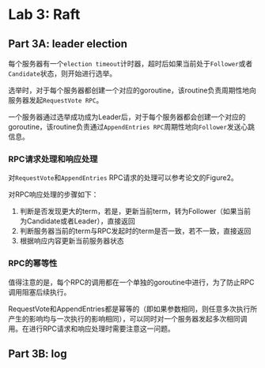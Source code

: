 # Lab 3: Raft
## Part 3A: leader election
每个服务器有一个`election timeout`计时器，超时后如果当前处于`Follower`或者`Candidate`状态，则开始进行选举。

选举时，对于每个服务器都创建一个对应的goroutine，该routine负责周期性地向服务器发起`RequestVote RPC`。

一个服务器通过选举成功成为Leader后，对于每个服务器都会创建一个对应的goroutine，该routine负责通过`AppendEntries RPC`周期性地向`Follower`发送心跳信息。

### RPC请求处理和响应处理
对`RequestVote`和`AppendEntries` RPC请求的处理可以参考论文的Figure2。

对RPC响应处理的步骤如下：
1. 判断是否发现更大的term，若是，更新当前term，转为Follower（如果当前为Candidate或者Leader），直接返回
2. 判断服务器当前的term与RPC发起时的term是否一致，若不一致，直接返回
3. 根据响应内容更新当前服务器状态

### RPC的幂等性
值得注意的是，每个RPC的调用都在一个单独的goroutine中进行，为了防止RPC调用阻塞后续执行。

RequestVote和AppendEntries都是幂等的（即如果参数相同，则任意多次执行所产生的影响均与一次执行的影响相同），可以同时对一个服务器发起多次相同调用。在进行RPC请求和响应处理时需要注意这一问题。


## Part 3B: log